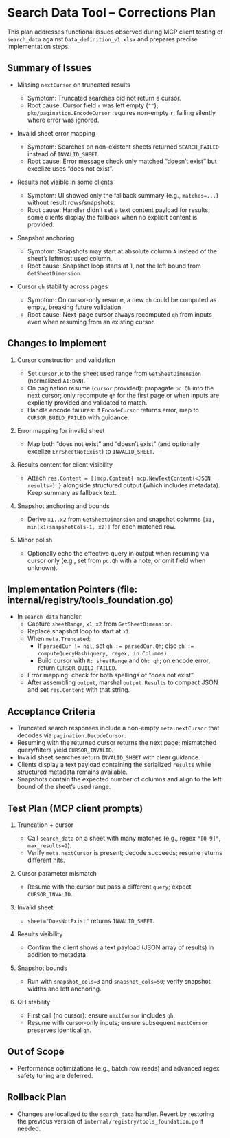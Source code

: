 # Search Data Tool – Corrections Plan

This plan addresses functional issues observed during MCP client testing of `search_data` against `Data_definition_v1.xlsx` and prepares precise implementation steps.

## Summary of Issues

- Missing `nextCursor` on truncated results
  - Symptom: Truncated searches did not return a cursor.
  - Root cause: Cursor field `r` was left empty (`""`); `pkg/pagination.EncodeCursor` requires non-empty `r`, failing silently where error was ignored.

- Invalid sheet error mapping
  - Symptom: Searches on non-existent sheets returned `SEARCH_FAILED` instead of `INVALID_SHEET`.
  - Root cause: Error message check only matched “doesn’t exist” but excelize uses “does not exist”.

- Results not visible in some clients
  - Symptom: UI showed only the fallback summary (e.g., `matches=...`) without result rows/snapshots.
  - Root cause: Handler didn’t set a text content payload for results; some clients display the fallback when no explicit content is provided.

- Snapshot anchoring
  - Symptom: Snapshots may start at absolute column `A` instead of the sheet’s leftmost used column.
  - Root cause: Snapshot loop starts at 1, not the left bound from `GetSheetDimension`.

- Cursor `qh` stability across pages
  - Symptom: On cursor-only resume, a new `qh` could be computed as empty, breaking future validation.
  - Root cause: Next-page cursor always recomputed `qh` from inputs even when resuming from an existing cursor.

## Changes to Implement

1. Cursor construction and validation
   - Set `Cursor.R` to the sheet used range from `GetSheetDimension` (normalized `A1:DNN`).
   - On pagination resume (`cursor` provided): propagate `pc.Qh` into the next cursor; only recompute `qh` for the first page or when inputs are explicitly provided and validated to match.
   - Handle encode failures: if `EncodeCursor` returns error, map to `CURSOR_BUILD_FAILED` with guidance.

2. Error mapping for invalid sheet
   - Map both “does not exist” and “doesn’t exist” (and optionally excelize `ErrSheetNotExist`) to `INVALID_SHEET`.

3. Results content for client visibility
   - Attach `res.Content = []mcp.Content{ mcp.NewTextContent(<JSON results>) }` alongside structured output (which includes metadata). Keep summary as fallback text.

4. Snapshot anchoring and bounds
   - Derive `x1..x2` from `GetSheetDimension` and snapshot columns `[x1, min(x1+snapshotCols-1, x2)]` for each matched row.

5. Minor polish
   - Optionally echo the effective query in output when resuming via cursor only (e.g., set from `pc.Qh` with a note, or omit field when unknown).

## Implementation Pointers (file: internal/registry/tools_foundation.go)

- In `search_data` handler:
  - Capture `sheetRange`, `x1`, `x2` from `GetSheetDimension`.
  - Replace snapshot loop to start at `x1`.
  - When `meta.Truncated`:
    - If `parsedCur != nil`, set `qh := parsedCur.Qh`; else `qh := computeQueryHash(query, regex, in.Columns)`.
    - Build cursor with `R: sheetRange` and `Qh: qh`; on encode error, return `CURSOR_BUILD_FAILED`.
  - Error mapping: check for both spellings of “does not exist”.
  - After assembling `output`, marshal `output.Results` to compact JSON and set `res.Content` with that string.

## Acceptance Criteria

- Truncated search responses include a non-empty `meta.nextCursor` that decodes via `pagination.DecodeCursor`.
- Resuming with the returned cursor returns the next page; mismatched query/filters yield `CURSOR_INVALID`.
- Invalid sheet searches return `INVALID_SHEET` with clear guidance.
- Clients display a text payload containing the serialized `results` while structured metadata remains available.
- Snapshots contain the expected number of columns and align to the left bound of the sheet’s used range.

## Test Plan (MCP client prompts)

1. Truncation + cursor
   - Call `search_data` on a sheet with many matches (e.g., regex `"[0-9]"`, `max_results=2`).
   - Verify `meta.nextCursor` is present; decode succeeds; resume returns different hits.

2. Cursor parameter mismatch
   - Resume with the cursor but pass a different `query`; expect `CURSOR_INVALID`.

3. Invalid sheet
   - `sheet="DoesNotExist"` returns `INVALID_SHEET`.

4. Results visibility
   - Confirm the client shows a text payload (JSON array of results) in addition to metadata.

5. Snapshot bounds
   - Run with `snapshot_cols=3` and `snapshot_cols=50`; verify snapshot widths and left anchoring.

6. QH stability
   - First call (no cursor): ensure `nextCursor` includes `qh`.
   - Resume with cursor-only inputs; ensure subsequent `nextCursor` preserves identical `qh`.

## Out of Scope

- Performance optimizations (e.g., batch row reads) and advanced regex safety tuning are deferred.

## Rollback Plan

- Changes are localized to the `search_data` handler. Revert by restoring the previous version of `internal/registry/tools_foundation.go` if needed.

